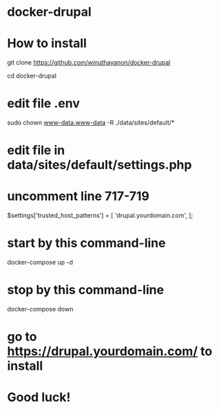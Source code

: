 # docker-drupal
# How to install
git clone https://github.com/winuthayanon/docker-drupal

cd docker-drupal
# edit file .env

sudo chown www-data.www-data -R ./data/sites/default/*

# edit file in data/sites/default/settings.php 
# uncomment line 717-719
$settings['trusted_host_patterns'] = [
       'drupal.yourdomain.com',
];

# start by this command-line
docker-compose up -d

# stop by this command-line
docker-compose down

# go to https://drupal.yourdomain.com/ to install
# Good luck!
